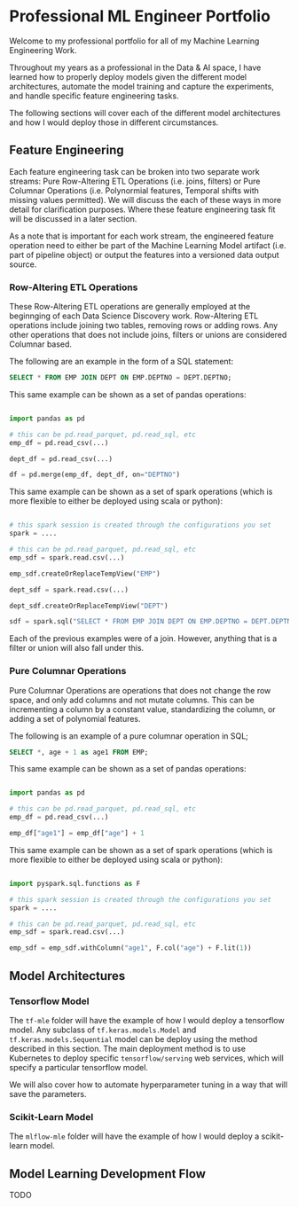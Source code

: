 # Professional ML Engineer Portfolio

Welcome to my professional portfolio for all of my Machine Learning Engineering Work.

Throughout my years as a professional in the Data & AI space, I have learned how to properly deploy models given the different model architectures, automate the model training and capture the experiments, and handle specific feature engineering tasks.

The following sections will cover each of the different model architectures and how I would deploy those in different circumstances. 

## Feature Engineering

Each feature engineering task can be broken into two separate work streams: Pure Row-Altering ETL Operations (i.e. joins, filters) or Pure Columnar Operations (i.e. Polynormial features, Temporal shifts with missing values permitted).  We will discuss the each of these ways in more detail for clarification purposes.  Where these feature engineering task fit will be discussed in a later section. 

As a note that is important for each work stream, the engineered feature operation need to either be part of the Machine Learning Model artifact (i.e. part of pipeline object) or output the features into a versioned data output source.  

### Row-Altering ETL Operations

These Row-Altering ETL operations are generally employed at the beginnging of each Data Science Discovery work.  Row-Altering ETL operations include joining two tables, removing rows or adding rows.  Any other operations that does not include joins, filters or unions are considered Columnar based.  

The following are an example in the form of a SQL statement:

``` sql
SELECT * FROM EMP JOIN DEPT ON EMP.DEPTNO = DEPT.DEPTNO;
```

This same example can be shown as a set of pandas operations:

``` python

import pandas as pd

# this can be pd.read_parquet, pd.read_sql, etc
emp_df = pd.read_csv(...)

dept_df = pd.read_csv(...)

df = pd.merge(emp_df, dept_df, on="DEPTNO")


```

This same example can be shown as a set of spark operations (which is more flexible to either be deployed using scala or python):

``` python

# this spark session is created through the configurations you set
spark = ....

# this can be pd.read_parquet, pd.read_sql, etc
emp_sdf = spark.read.csv(...)

emp_sdf.createOrReplaceTempView("EMP")

dept_sdf = spark.read.csv(...)

dept_sdf.createOrReplaceTempView("DEPT")

sdf = spark.sql("SELECT * FROM EMP JOIN DEPT ON EMP.DEPTNO = DEPT.DEPTNO")

```

Each of the previous examples were of a join.  However, anything that is a filter or union will also fall under this.

### Pure Columnar Operations

Pure Columnar Operations are operations that does not change the row space, and only add columns and not mutate columns.  This can be incrementing a column by a constant value, standardizing the column, or adding a set of polynomial features.  

The following is an example of a pure columnar operation in SQL;

``` sql
SELECT *, age + 1 as age1 FROM EMP;
```

This same example can be shown as a set of pandas operations:

``` python

import pandas as pd

# this can be pd.read_parquet, pd.read_sql, etc
emp_df = pd.read_csv(...)

emp_df["age1"] = emp_df["age"] + 1

```

This same example can be shown as a set of spark operations (which is more flexible to either be deployed using scala or python):

``` python

import pyspark.sql.functions as F

# this spark session is created through the configurations you set
spark = ....

# this can be pd.read_parquet, pd.read_sql, etc
emp_sdf = spark.read.csv(...)

emp_sdf = emp_sdf.withColumn("age1", F.col("age") + F.lit(1))

```

## Model Architectures

### Tensorflow Model

The `tf-mle` folder will have the example of how I would deploy a tensorflow model.  Any subclass of `tf.keras.models.Model` and `tf.keras.models.Sequential` model can be deploy using the method described in this section.  The main deployment method is to use Kubernetes to deploy specific `tensorflow/serving` web services, which will specify a particular tensorflow model.

We will also cover how to automate hyperparameter tuning in a way that will save the parameters.

### Scikit-Learn Model

The `mlflow-mle` folder will have the example of how I would deploy a scikit-learn model.


## Model Learning Development Flow

TODO

